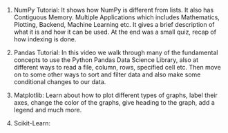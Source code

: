 1. NumPy Tutorial:
  It shows how NumPy is different from lists. It also has Contiguous Memory. Multiple Applications which includes Mathematics, Plotting, Backend, Machine Learning etc.
  It gives a brief description of what it is and how it can be used. At the end was a small quiz, recap of how indexing is done.
  
2. Pandas Tutorial:
  In this video we walk through many of the fundamental concepts to use the Python Pandas Data Science Library, also at different ways to read a file, column, rows, specified cell etc. Then move on to some other ways to sort and filter data and also make some conditional changes to our data.

3. Matplotlib:
  Learn about how to plot different types of graphs, label their axes, change the color of the graphs, give heading to the graph, add a legend and much more.
  
  4. Scikit-Learn:
     
